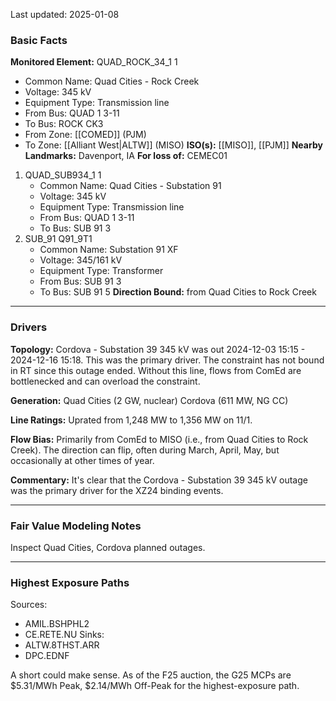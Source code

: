 Last updated: 2025-01-08
### Basic Facts
**Monitored Element:** QUAD_ROCK_34_1 1
- Common Name: Quad Cities - Rock Creek
- Voltage: 345 kV
- Equipment Type: Transmission line
- From Bus: QUAD 1 3-11
- To Bus: ROCK CK3
- From Zone: [[COMED]] (PJM)
- To Zone: [[Alliant West|ALTW]] (MISO)
**ISO(s):** [[MISO]], [[PJM]]
**Nearby Landmarks:** Davenport, IA
**For loss of:** CEMEC01
1. QUAD_SUB934_1 1
    - Common Name: Quad Cities - Substation 91
    - Voltage: 345 kV
	- Equipment Type: Transmission line
    - From Bus: QUAD 1 3-11
    - To Bus: SUB 91 3
2. SUB_91 Q91_9T1
    - Common Name: Substation 91 XF
    - Voltage: 345/161 kV
	- Equipment Type: Transformer
    - From Bus: SUB 91 3
    - To Bus: SUB 91 5
**Direction Bound:** from Quad Cities to Rock Creek

---
### Drivers
**Topology:**
Cordova - Substation 39 345 kV was out 2024-12-03 15:15 - 2024-12-16 15:18. This was the primary driver. The constraint has not bound in RT since this outage ended. Without this line, flows from ComEd are bottlenecked and can overload the constraint.

**Generation:**
Quad Cities (2 GW, nuclear)
Cordova (611 MW, NG CC)

**Line Ratings:**
Uprated from 1,248 MW to 1,356 MW on 11/1.

**Flow Bias:**
Primarily from ComEd to MISO (i.e., from Quad Cities to Rock Creek). The direction can flip, often during March, April, May, but occasionally at other times of year.

**Commentary:**
It's clear that the Cordova - Substation 39 345 kV outage was the primary driver for the XZ24 binding events.

---
### Fair Value Modeling Notes
Inspect Quad Cities, Cordova planned outages.

---
### Highest Exposure Paths
Sources:
- AMIL.BSHPHL2
- CE.RETE.NU
Sinks:
- ALTW.8THST.ARR
- DPC.EDNF

A short could make sense. As of the F25 auction, the G25 MCPs are $5.31/MWh Peak, $2.14/MWh Off-Peak for the highest-exposure path.